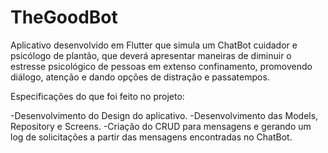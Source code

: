 # TheGoodBot
Aplicativo desenvolvido em Flutter que simula um ChatBot cuidador e psicólogo de plantão, que deverá apresentar maneiras de diminuir o estresse psicológico de pessoas em extenso confinamento, promovendo diálogo, atenção e dando opções de distração e passatempos.

Especificações do que foi feito no projeto:

-Desenvolvimento do Design do aplicativo. 
-Desenvolvimento das Models, Repository e Screens. 
-Criação do CRUD para mensagens e gerando um log de solicitações a partir das mensagens encontradas no ChatBot.
